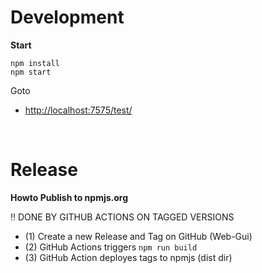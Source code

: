 # Development

**Start**

```
npm install
npm start
```

Goto

- [http://localhost:7575/test/](http://localhost:7575/test/)

&nbsp;

# Release

**Howto Publish to npmjs.org**

:bangbang: DONE BY GITHUB ACTIONS ON TAGGED VERSIONS

- (1) Create a new Release and Tag on GitHub (Web-Gui)
- (2) GitHub Actions triggers `npm run build`
- (3) GitHub Action deployes tags to npmjs (dist dir)
